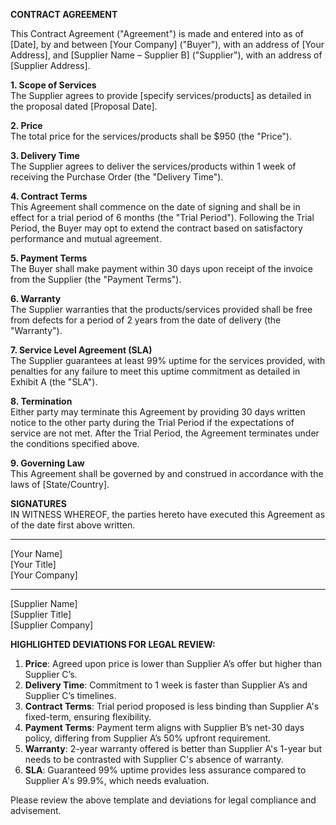 **CONTRACT AGREEMENT**

This Contract Agreement ("Agreement") is made and entered into as of [Date], by and between [Your Company] ("Buyer"), with an address of [Your Address], and [Supplier Name – Supplier B] ("Supplier"), with an address of [Supplier Address].

**1. Scope of Services**  
The Supplier agrees to provide [specify services/products] as detailed in the proposal dated [Proposal Date].

**2. Price**  
The total price for the services/products shall be $950 (the "Price").

**3. Delivery Time**  
The Supplier agrees to deliver the services/products within 1 week of receiving the Purchase Order (the "Delivery Time").

**4. Contract Terms**  
This Agreement shall commence on the date of signing and shall be in effect for a trial period of 6 months (the "Trial Period"). Following the Trial Period, the Buyer may opt to extend the contract based on satisfactory performance and mutual agreement.

**5. Payment Terms**  
The Buyer shall make payment within 30 days upon receipt of the invoice from the Supplier (the "Payment Terms"). 

**6. Warranty**  
The Supplier warranties that the products/services provided shall be free from defects for a period of 2 years from the date of delivery (the "Warranty"). 

**7. Service Level Agreement (SLA)**  
The Supplier guarantees at least 99% uptime for the services provided, with penalties for any failure to meet this uptime commitment as detailed in Exhibit A (the "SLA").

**8. Termination**  
Either party may terminate this Agreement by providing 30 days written notice to the other party during the Trial Period if the expectations of service are not met. After the Trial Period, the Agreement terminates under the conditions specified above.

**9. Governing Law**  
This Agreement shall be governed by and construed in accordance with the laws of [State/Country].

**SIGNATURES**  
IN WITNESS WHEREOF, the parties hereto have executed this Agreement as of the date first above written.

_____________________________  
[Your Name]  
[Your Title]  
[Your Company]  

_____________________________  
[Supplier Name]  
[Supplier Title]  
[Supplier Company]  

**HIGHLIGHTED DEVIATIONS FOR LEGAL REVIEW:**
1. **Price**: Agreed upon price is lower than Supplier A’s offer but higher than Supplier C’s.
2. **Delivery Time**: Commitment to 1 week is faster than Supplier A’s and Supplier C’s timelines.
3. **Contract Terms**: Trial period proposed is less binding than Supplier A's fixed-term, ensuring flexibility.
4. **Payment Terms**: Payment term aligns with Supplier B’s net-30 days policy, differing from Supplier A’s 50% upfront requirement.
5. **Warranty**: 2-year warranty offered is better than Supplier A's 1-year but needs to be contrasted with Supplier C's absence of warranty.
6. **SLA**: Guaranteed 99% uptime provides less assurance compared to Supplier A's 99.9%, which needs evaluation.

Please review the above template and deviations for legal compliance and advisement.
```